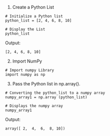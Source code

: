 1. Create a Python List

```
# Initialize a Python list
python_list = [2, 4, 6, 8, 10]
```

```
# Display the List
python_list
```
Output: 
```
[2, 4, 6, 8, 10]
```

2. Import NumPy


```
# Import numpy Library
import numpy as np
```


3. Pass the Python list in np.array().


```
# Converting the python_list to a numpy array
numpy_array1 = np.array (python_list)

# Displays the numpy array
numpy_array1
```
Output:


```
array([ 2,  4,  6,  8, 10])
```
